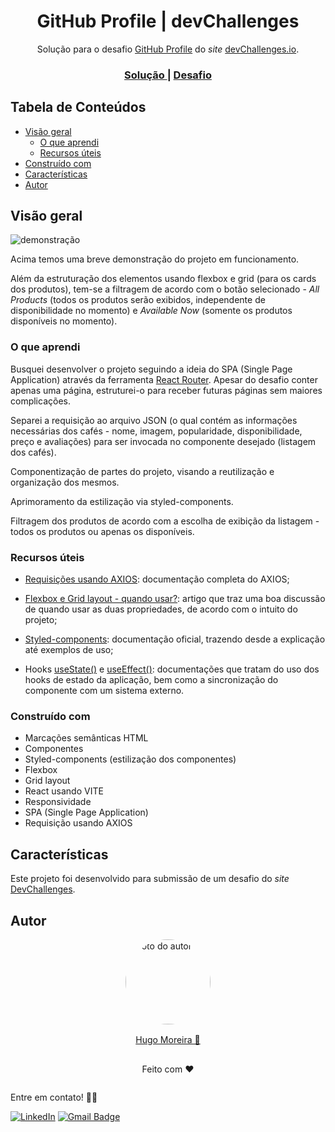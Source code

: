 <h1 align="center">GitHub Profile | devChallenges</h1>

<div align="center">
   Solução para o desafio <a href="https://devchallenges.io/challenge/github-profile" target="_blank">GitHub Profile</a> do <i>site</i> <a href="http://devchallenges.io" target="_blank">devChallenges.io</a>.
</div>

<div align="center">
  <h3>
    <a href="https://hugo-moreira91.github.io/simple-coffee-listing/">
      Solução
    </a>
    <span> | </span>
    <a href="https://devchallenges.io/challenge/github-profile">
      Desafio
    </a>
  </h3>
</div>

## Tabela de Conteúdos

- [Visão geral](#visão-geral)
  - [O que aprendi](#o-que-aprendi)
  - [Recursos úteis](#recursos-úteis)
- [Construído com](#construído-com)
- [Características](#características)
- [Autor](#autor)

## Visão geral

![demonstração](./public/medias/project-simple-coffee-listing-demonstration.gif)

Acima temos uma breve demonstração do projeto em funcionamento. 

Além da estruturação dos elementos usando flexbox e grid (para os cards dos produtos), tem-se a filtragem de acordo com o botão selecionado - *All Products* (todos os produtos serão exibidos, independente de disponibilidade no momento) e *Available Now* (somente os produtos disponíveis no momento).

### O que aprendi

Busquei desenvolver o projeto seguindo a ideia do SPA (Single Page Application) através da ferramenta [React Router](https://v5.reactrouter.com/web/guides/quick-start). Apesar do desafio conter apenas uma página, estruturei-o para receber futuras páginas sem maiores complicações.

Separei a requisição ao arquivo JSON (o qual contém as informações necessárias dos cafés - nome, imagem, popularidade, disponibilidade, preço e avaliações) para ser invocada no componente desejado (listagem dos cafés).

Componentização de partes do projeto, visando a reutilização e organização dos mesmos.

Aprimoramento da estilização via styled-components.

Filtragem dos produtos de acordo com a escolha de exibição da listagem - todos os produtos ou apenas os disponíveis.

### Recursos úteis

- [Requisições usando AXIOS](https://axios-http.com/docs/intro): documentação completa do AXIOS;

- [Flexbox e Grid layout - quando usar?](https://dev.to/codecasts/grid-para-layout-flexbox-para-componentes-gb3): artigo que traz uma boa discussão de quando usar as duas propriedades, de acordo com o intuito do projeto;

- [Styled-components](https://styled-components.com/docs): documentação oficial, trazendo desde a explicação até exemplos de uso;

- Hooks [useState()](https://react.dev/reference/react/useState) e [useEffect()](https://react.dev/reference/react/useEffect): documentações que tratam do uso dos hooks de estado da aplicação, bem como a sincronização do componente com um sistema externo. 

### Construído com

- Marcações semânticas HTML
- Componentes
- Styled-components (estilização dos componentes)
- Flexbox
- Grid layout
- React usando VITE
- Responsividade
- SPA (Single Page Application)
- Requisição usando AXIOS

## Características

Este projeto foi desenvolvido para submissão de um desafio do *site* [DevChallenges](https://devchallenges.io/challenges-dashboard).

## Autor

<div style="display: flex; flex-direction: column; align-items: center; justify-content: center;">
  <img style="border-radius: 50%; width: 8.5rem" src="https://avatars.githubusercontent.com/u/129432443?s=400&u=ff3281ddf2cf31d4a71b01d46fcb4d8452398749&v=4" alt="Foto do autor">
  <a style="margin: 1rem 0;" href="https://github.com/Hugo-Moreira91">Hugo Moreira 🚀</a>
  <p>Feito com ❤️</p>
</div>

Entre em contato! ✍🏽

[![LinkedIn](https://img.shields.io/badge/LinkedIn-Hugo%20Moreira-blue?style=flat-square&logo=linkedin)](https://www.linkedin.com/in/hugo-c%C3%A9sar-santos-moreira-a10823248/)
[![Gmail Badge](https://img.shields.io/badge/-hugo.cesar91@gmail.com-c14438?style=flat-square&logo=Gmail&logoColor=white&link=mailto:hugo.cesar91@gmail.com)](mailto:hugo.cesar91@gmail.com)